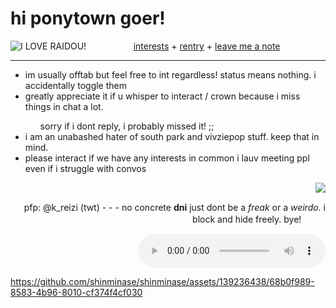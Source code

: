 <html> 
  <body>
<h1>hi ponytown goer! </h1>
 <div align="center">  <a href="https://rentry.co/serphs" target="_blank"><img src="https://64.media.tumblr.com/8724be6bad564b50c18cea15dc0fc187/tumblr_n1xhlf8rAo1ttjo3ko1_r1_250.gifv" align="left" alt="I LOVE RAIDOU!"></a> <a href="https://rentry.co/runoinchrests" target="_blank">interests</a> + <a href="https://rentry.co/shinjiru" target="_blank">rentry</a> + <a href="https://shinminase.123guestbook.com/" target="_blank"> leave me a note </a> </div>
  <hr size="1" >
  <ul>
  <li> im usually offtab but feel free to int regardless! status means nothing. i accidentally toggle them </li>
    <li> greatly appreciate it if u whisper to interact / crown because i miss things in chat a lot.</li>
    <ul> sorry if i dont reply, i probably missed it! ;;</
      <li></li>
    </ul>
    <li> i am an unabashed hater of south park and vivziepop stuff. keep that in mind. </li>
    <li> please interact if we have any interests in common i lauv meeting ppl even if i struggle with convos </li>

  </ul>
  <img src="https://shishka.neocities.org/shishka/img/videogames/79.gif" align="right"> <div align="right">
    <br>
    <p> pfp: @k_reizi (twt) - - -  no concrete <b>dni</b> just dont be a <em>freak</em> or a <em>weirdo.</em> i block and hide freely. bye!ㅤㅤㅤ </p>
      <audio
        controls
        src="/media/cc0-audio/t-rex-roar.mp3">
            <a href="/media/cc0-audio/t-rex-roar.mp3">
  </div>



https://github.com/shinminase/shinminase/assets/139236438/68b0f989-8583-4b96-8010-cf374f4cf030



</body>
</html>
